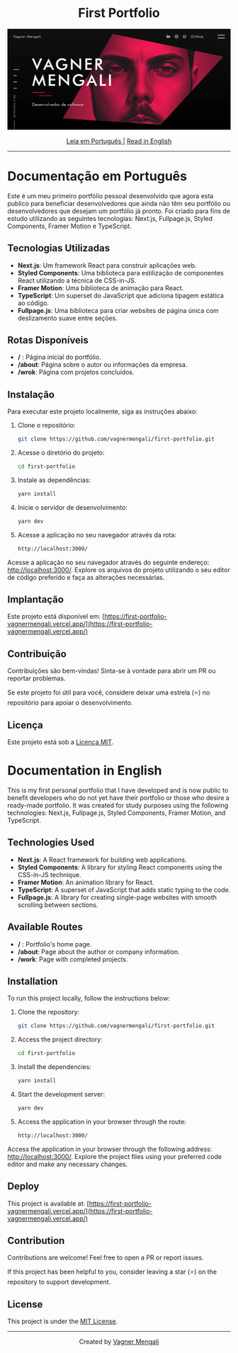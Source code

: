 <h1 align="center">
 First Portfolio
</h1>

[![Banner](https://github.com/vagnermengali/first-portfolio/blob/main/public/portfolio.webp)](https://first-portfolio-vagnermengali.vercel.app/)

<div align="center">
   <a href="#documentação-em-português">Leia em Português |</a>
  <a href="#documentation-in-english">Read in English</a>
</div>

---

# Documentação em Português

Este é um meu primeiro portfólio pessoal desenvolvido que agora esta publico para beneficiar desenvolvedores que ainda não têm seu portfólio ou desenvolvedores que desejam um portfólio já pronto. Foi criado para fins de estudo utilizando as seguintes tecnologias: Next.js, Fullpage.js, Styled Components, Framer Motion e TypeScript.

## Tecnologias Utilizadas

- **Next.js**: Um framework React para construir aplicações web.
- **Styled Components**: Uma biblioteca para estilização de componentes React utilizando a técnica de CSS-in-JS.
- **Framer Motion**: Uma biblioteca de animação para React.
- **TypeScript**: Um superset do JavaScript que adiciona tipagem estática ao código.
- **Fullpage.js**: Uma biblioteca para criar websites de página única com deslizamento suave entre seções.

## Rotas Disponíveis

- **/** : Página inicial do portfólio.
- **/about**: Página sobre o autor ou informações da empresa.
- **/wrok**: Página com projetos concluídos.

## Instalação

Para executar este projeto localmente, siga as instruções abaixo:

1. Clone o repositório:

   ```bash
   git clone https://github.com/vagnermengali/first-portfolio.git
   ```

2. Acesse o diretório do projeto:

   ```bash
   cd first-portfolio
   ```

3. Instale as dependências:

   ```bash
   yarn install
   ```

4. Inicie o servidor de desenvolvimento:

   ```bash
   yarn dev
   ```

5. Acesse a aplicação no seu navegador através da rota:

   ```bash
   http://localhost:3000/
   ```

Acesse a aplicação no seu navegador através do seguinte endereço: [http://localhost:3000/](http://localhost:3000/). Explore os arquivos do projeto utilizando o seu editor de código preferido e faça as alterações necessárias.

## Implantação

Este projeto está disponível em: [https://first-portfolio-vagnermengali.vercel.app/](https://first-portfolio-vagnermengali.vercel.app/)

## Contribuição

Contribuições são bem-vindas! Sinta-se à vontade para abrir um PR ou reportar problemas.

Se este projeto foi útil para você, considere deixar uma estrela (⭐) no repositório para apoiar o desenvolvimento.

## Licença

Este projeto está sob a [Licença MIT](https://opensource.org/licenses/MIT).

# Documentation in English

This is my first personal portfolio that I have developed and is now public to benefit developers who do not yet have their portfolio or those who desire a ready-made portfolio. It was created for study purposes using the following technologies: Next.js, Fullpage.js, Styled Components, Framer Motion, and TypeScript.

## Technologies Used

- **Next.js**: A React framework for building web applications.
- **Styled Components**: A library for styling React components using the CSS-in-JS technique.
- **Framer Motion**: An animation library for React.
- **TypeScript**: A superset of JavaScript that adds static typing to the code.
- **Fullpage.js**: A library for creating single-page websites with smooth scrolling between sections.

## Available Routes

- **/** : Portfolio's home page.
- **/about**: Page about the author or company information.
- **/work**: Page with completed projects.

## Installation

To run this project locally, follow the instructions below:

1. Clone the repository:

   ```bash
   git clone https://github.com/vagnermengali/first-portfolio.git

2. Access the project directory:

   ```bash
   cd first-portfolio

3. Install the dependencies:

   ```bash
   yarn install

4. Start the development server:

   ```bash
   yarn dev

5. Access the application in your browser through the route:

   ```bash
   http://localhost:3000/

Access the application in your browser through the following address: [http://localhost:3000/](http://localhost:3000/). Explore the project files using your preferred code editor and make any necessary changes.

## Deploy

This project is available at: [https://first-portfolio-vagnermengali.vercel.app/](https://first-portfolio-vagnermengali.vercel.app/)

## Contribution

Contributions are welcome! Feel free to open a PR or report issues.

If this project has been helpful to you, consider leaving a star (⭐) on the repository to support development.

## License

This project is under the [MIT License](https://opensource.org/licenses/MIT).

---

<div align="center">
   <span>Created by </span><a href="https://github.com/vagnermengali">Vagner Mengali</a>
</div>
